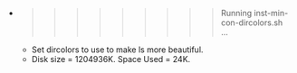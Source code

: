 * >>>>>>>>> Running inst-min-con-dircolors.sh ...
  * Set dircolors to use  to make ls more beautiful.
  * Disk size = 1204936K. Space Used = 24K.

